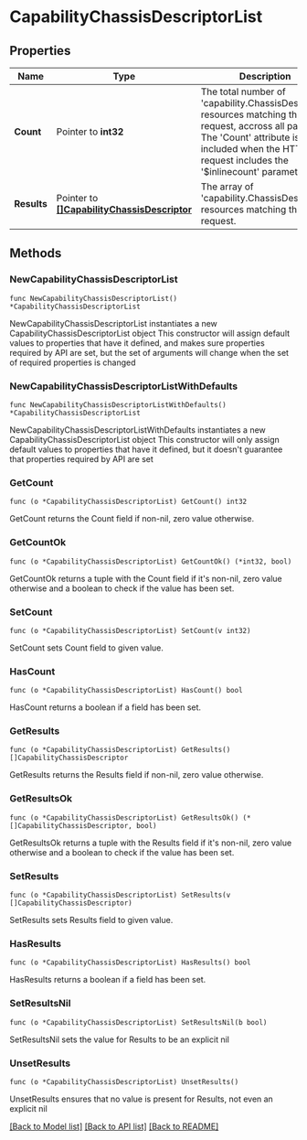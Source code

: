 # CapabilityChassisDescriptorList

## Properties

Name | Type | Description | Notes
------------ | ------------- | ------------- | -------------
**Count** | Pointer to **int32** | The total number of &#39;capability.ChassisDescriptor&#39; resources matching the request, accross all pages. The &#39;Count&#39; attribute is included when the HTTP GET request includes the &#39;$inlinecount&#39; parameter. | [optional] 
**Results** | Pointer to [**[]CapabilityChassisDescriptor**](capability.ChassisDescriptor.md) | The array of &#39;capability.ChassisDescriptor&#39; resources matching the request. | [optional] 

## Methods

### NewCapabilityChassisDescriptorList

`func NewCapabilityChassisDescriptorList() *CapabilityChassisDescriptorList`

NewCapabilityChassisDescriptorList instantiates a new CapabilityChassisDescriptorList object
This constructor will assign default values to properties that have it defined,
and makes sure properties required by API are set, but the set of arguments
will change when the set of required properties is changed

### NewCapabilityChassisDescriptorListWithDefaults

`func NewCapabilityChassisDescriptorListWithDefaults() *CapabilityChassisDescriptorList`

NewCapabilityChassisDescriptorListWithDefaults instantiates a new CapabilityChassisDescriptorList object
This constructor will only assign default values to properties that have it defined,
but it doesn't guarantee that properties required by API are set

### GetCount

`func (o *CapabilityChassisDescriptorList) GetCount() int32`

GetCount returns the Count field if non-nil, zero value otherwise.

### GetCountOk

`func (o *CapabilityChassisDescriptorList) GetCountOk() (*int32, bool)`

GetCountOk returns a tuple with the Count field if it's non-nil, zero value otherwise
and a boolean to check if the value has been set.

### SetCount

`func (o *CapabilityChassisDescriptorList) SetCount(v int32)`

SetCount sets Count field to given value.

### HasCount

`func (o *CapabilityChassisDescriptorList) HasCount() bool`

HasCount returns a boolean if a field has been set.

### GetResults

`func (o *CapabilityChassisDescriptorList) GetResults() []CapabilityChassisDescriptor`

GetResults returns the Results field if non-nil, zero value otherwise.

### GetResultsOk

`func (o *CapabilityChassisDescriptorList) GetResultsOk() (*[]CapabilityChassisDescriptor, bool)`

GetResultsOk returns a tuple with the Results field if it's non-nil, zero value otherwise
and a boolean to check if the value has been set.

### SetResults

`func (o *CapabilityChassisDescriptorList) SetResults(v []CapabilityChassisDescriptor)`

SetResults sets Results field to given value.

### HasResults

`func (o *CapabilityChassisDescriptorList) HasResults() bool`

HasResults returns a boolean if a field has been set.

### SetResultsNil

`func (o *CapabilityChassisDescriptorList) SetResultsNil(b bool)`

 SetResultsNil sets the value for Results to be an explicit nil

### UnsetResults
`func (o *CapabilityChassisDescriptorList) UnsetResults()`

UnsetResults ensures that no value is present for Results, not even an explicit nil

[[Back to Model list]](../README.md#documentation-for-models) [[Back to API list]](../README.md#documentation-for-api-endpoints) [[Back to README]](../README.md)


